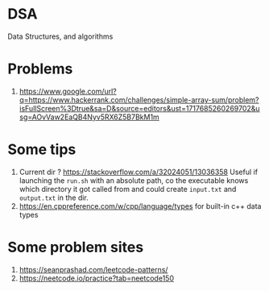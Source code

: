 # DSA
Data Structures, and algorithms

# Problems
1. https://www.google.com/url?q=https://www.hackerrank.com/challenges/simple-array-sum/problem?isFullScreen%3Dtrue&sa=D&source=editors&ust=1717685260269702&usg=AOvVaw2EaQB4Nyv5RX6Z5B7BkM1m 

# Some tips
1. Current dir ? https://stackoverflow.com/a/32024051/13036358 Useful if launching the ``run.sh`` with an absolute path, co the executable knows which directory it got called from and could create `input.txt` and `output.txt` in the dir.
2. https://en.cppreference.com/w/cpp/language/types for built-in c++ data types

# Some problem sites
1. https://seanprashad.com/leetcode-patterns/
2. https://neetcode.io/practice?tab=neetcode150

